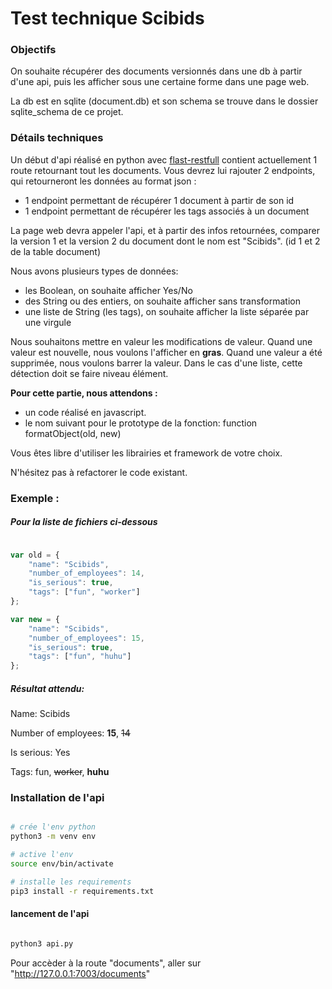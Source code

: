 # Test technique Scibids

### Objectifs

On souhaite récupérer des documents versionnés dans une db à partir d'une api, puis les afficher sous une certaine forme
 dans une page web. 

La db est en sqlite (document.db) et son schema se trouve dans le dossier sqlite_schema de ce projet.

### Détails techniques 

Un début d'api réalisé en python avec [flast-restfull](https://flask-restful.readthedocs.io/en/latest/quickstart.html) 
contient actuellement 1 route retournant tout les documents. 
Vous devrez lui rajouter 2 endpoints, qui retourneront les données au format json : 

* 1 endpoint  permettant de récupérer 1 document à partir de son id 
* 1 endpoint permettant de récupérer les tags associés à un document 

La page web devra appeler l'api, et à partir des infos retournées, comparer la version 1 et la version 2 du document 
dont le nom est "Scibids". (id 1 et 2 de la table document) 

Nous avons plusieurs types de données:

* les Boolean, on souhaite afficher Yes/No
* des String ou des entiers, on souhaite afficher sans transformation
* une liste de String (les tags), on souhaite afficher la liste séparée par une virgule

Nous souhaitons mettre en valeur les modifications de valeur. Quand une valeur est nouvelle, nous voulons l'afficher en 
**gras**. Quand une valeur a été supprimée, nous voulons barrer la valeur. Dans le cas d'une liste, cette détection doit se 
faire niveau élément.

**Pour cette partie, nous attendons :**

* un code réalisé en javascript. 
* le nom suivant pour le  prototype de la fonction: function formatObject(old, new) 

Vous êtes libre d'utiliser les librairies et framework de votre choix.

N'hésitez pas à refactorer le code existant.


### Exemple :
##### Pour la liste de fichiers ci-dessous
    
```javascript 

var old = {
    "name": "Scibids",
    "number_of_employees": 14,
    "is_serious": true,
    "tags": ["fun", "worker"]
};

var new = {
    "name": "Scibids",
    "number_of_employees": 15,
    "is_serious": true,
    "tags": ["fun", "huhu"]
};

```

##### Résultat attendu:

Name: Scibids

Number of employees: **15**, <s>14</s>

Is serious: Yes

Tags: fun, <s>worker</s>, **huhu**  
  
  
    
### Installation de l'api

```bash

# crée l'env python 
python3 -m venv env

# active l'env
source env/bin/activate

# installe les requirements
pip3 install -r requirements.txt
```


#### lancement de l'api

```bash 

python3 api.py 

```

Pour accèder à la route "documents", aller sur "http://127.0.0.1:7003/documents"


